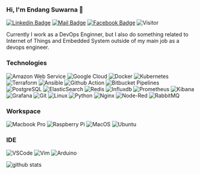 ### Hi, I'm Endang Suwarna 👋
[![Linkedin Badge](https://img.shields.io/badge/-edsuwarna-blue?style=flat-square&logo=Linkedin&logoColor=white&link=https://www.linkedin.com/in/edsuwarna/)](https://www.linkedin.com/in/edsuwarna/)
[![Mail Badge](https://img.shields.io/badge/-es@edsuwarna.xyz-c14438?style=flat-square&logo=Gmail&logoColor=white&link=mailto:es@edsuwarna.xyz)](mailto:es@edsuwarna.xyz)
[![Facebook Badge](https://img.shields.io/badge/edsuwarna-1877F2?style=flat-square&logo=facebook&logoColor=white&link=https://facebook.com/edsuwarna/)](https://facebook.com/edsuwarna)
![Visitor](https://visitor-badge.glitch.me/badge?page_id=edsuwarna)

Currently I work as a DevOps Enginner, but I also do something related to Internet of Things and Embedded System outside of my main job as a devops engineer.

### Technologies
![Amazon Web Service](https://img.shields.io/badge/-Amazon_Web_Services-232F3E?style=flat-square&logo=amazon-aws)
![Google Cloud](https://img.shields.io/badge/-Google_Cloud-4285F4?style=flat-square&logo=google-cloud&logoColor=white)
![Docker](https://img.shields.io/badge/-Docker-2CA5E0?style=flat-square&logo=Docker&logoColor=white)
![Kubernetes](https://img.shields.io/badge/-Kubernetes-326ce5?style=flat-square&logo=Kubernetes&logoColor=white)
![Terraform](https://img.shields.io/badge/Terraform-7B42BC?style=flat-square&logo=terraform&logoColor=white)
![Ansible](https://img.shields.io/badge/Ansible-EE0000?style=flat-square&logo=ansible&logoColor=white)
![Github Action](https://img.shields.io/badge/Github_Action-2088FF?style=flat-square&logo=github-actions&logoColor=white)
![Bitbucket Pipelines](https://img.shields.io/badge/Bitbucket_Pipelines-0052CC?style=flat-square&logo=bitbucket&logoColor=white)
![PostgreSQL](https://img.shields.io/badge/-PostgreSQL-336791?style=flat-square&logo=postgresql&logoColor=white)
![ElasticSearch](https://img.shields.io/badge/ElasticSearch-005571?style=flat-square&logo=elasticsearch&logoColor=white)
![Redis](https://img.shields.io/badge/-Redis-%23DD0031?style=flat-square&logo=Redis&logoColor=white)
![Influxdb](https://img.shields.io/badge/Influxdb-22ADF6?style=flat-square&logo=influxdb&logoColor=white)
![Prometheus](https://img.shields.io/badge/Prometheus-E6522c?style=flat-square&logo=prometheus&logoColor=white)
![Kibana](https://img.shields.io/badge/kibana-005571?style=flat-square&logo=kibana&logoColor=white)
![Grafana](https://img.shields.io/badge/Grafana-F46800?style=flat-square&logo=grafana&logoColor=white)
![Git](https://img.shields.io/badge/Git-F05032?style=flat-square&logo=git&logoColor=white)
![Linux](https://img.shields.io/badge/Linux-FCC624?style=flat-square&logo=linux&logoColor=black)
![Python](https://img.shields.io/badge/-Python-yellow?style=flat-square&logo=Python)
![Nginx](https://img.shields.io/badge/Nginx-009639?style=flat-square&logo=nginx&logoColor=white)
![Node-Red](https://img.shields.io/badge/Node_Red-8F0000?style=flat-square&logo=node-red&logoColor=white)
![RabbitMQ](https://img.shields.io/badge/RabbitMQ-FF6600?style=flat-square&logo=rabbitmq&logoColor=white)


### Workspace
![Macbook Pro](https://img.shields.io/badge/Macbook_Pro_2020-Core_i5_8GB-blue?style=flat-square&logo=apple&logoColor=white)
![Raspberry Pi](https://img.shields.io/badge/-Raspberry_Pi_3B+-C51A4A?style=flat-square&logo=Raspberry-Pi)
![MacOS](https://img.shields.io/badge/macOS_Big_Sur-bf276f?style=flat-square&logo=apple&logoColor=white)
![Ubuntu](https://img.shields.io/badge/Ubuntu-E95420?style=flat-square&logo=ubuntu&logoColor=white)

### IDE
![VSCode](https://img.shields.io/badge/Visual_Studio_Code-0078D4?style=flat-square&logo=visual%20studio%20code&logoColor=white)
![Vim](https://img.shields.io/badge/VIM-%2311AB00.svg?&style=lat-square&logo=vim&logoColor=white)
![Arduino](https://img.shields.io/badge/Arduino_IDE-00979D?style=flat-square&logo=arduino&logoColor=white)

![github stats](https://github-readme-stats.vercel.app/api?username=edsuwarna&show_icons=true)

